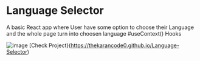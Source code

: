 # Language Selector 
A basic React app where User have some option to choose their Language and the whole page turn into choosen language
#useContext() Hooks

![image](https://github.com/user-attachments/assets/0616038e-0aa0-4137-9389-afe213984268)
[Check Project}(https://thekarancode0.github.io/Language-Selector)
